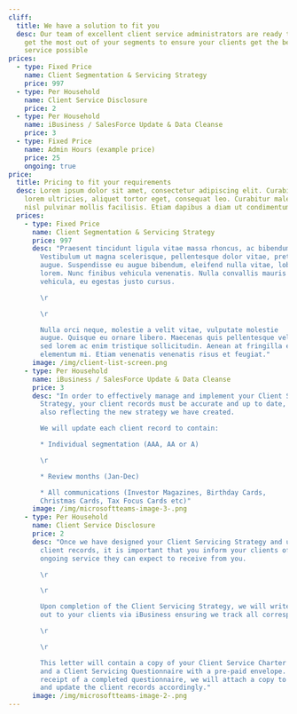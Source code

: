 ```yaml
---
cliff:
  title: We have a solution to fit you
  desc: Our team of excellent client service administrators are ready to help you
    get the most out of your segments to ensure your clients get the best
    service possible
prices:
  - type: Fixed Price
    name: Client Segmentation & Servicing Strategy
    price: 997
  - type: Per Household
    name: Client Service Disclosure
    price: 2
  - type: Per Household
    name: iBusiness / SalesForce Update & Data Cleanse
    price: 3
  - type: Fixed Price
    name: Admin Hours (example price)
    price: 25
    ongoing: true
price:
  title: Pricing to fit your requirements
  desc: Lorem ipsum dolor sit amet, consectetur adipiscing elit. Curabitur eu
    lorem ultricies, aliquet tortor eget, consequat leo. Curabitur malesuada
    nisl pulvinar mollis facilisis. Etiam dapibus a diam ut condimentum.
  prices:
    - type: Fixed Price
      name: Client Segmentation & Servicing Strategy
      price: 997
      desc: "Praesent tincidunt ligula vitae massa rhoncus, ac bibendum velit pretium.
        Vestibulum ut magna scelerisque, pellentesque dolor vitae, pretium
        augue. Suspendisse eu augue bibendum, eleifend nulla vitae, lobortis
        lorem. Nunc finibus vehicula venenatis. Nulla convallis mauris id leo
        vehicula, eu egestas justo cursus.

        \r

        \r

        Nulla orci neque, molestie a velit vitae, vulputate molestie
        augue. Quisque eu ornare libero. Maecenas quis pellentesque velit. Nam
        sed lorem ac enim tristique sollicitudin. Aenean at fringilla elit, in
        elementum mi. Etiam venenatis venenatis risus et feugiat."
      image: /img/client-list-screen.png
    - type: Per Household
      name: iBusiness / SalesForce Update & Data Cleanse
      price: 3
      desc: "In order to effectively manage and implement your Client Servicing
        Strategy, your client records must be accurate and up to date, whilst
        also reflecting the new strategy we have created.

        We will update each client record to contain:

        * Individual segmentation (AAA, AA or A)

        \r

        * Review months (Jan-Dec)

        * All communications (Investor Magazines, Birthday Cards,
        Christmas Cards, Tax Focus Cards etc)"
      image: /img/microsoftteams-image-3-.png
    - type: Per Household
      name: Client Service Disclosure
      price: 2
      desc: "Once we have designed your Client Servicing Strategy and updated your
        client records, it is important that you inform your clients of the
        ongoing service they can expect to receive from you.

        \r

        \r

        Upon completion of the Client Servicing Strategy, we will write
        out to your clients via iBusiness ensuring we track all correspondence.

        \r

        \r

        This letter will contain a copy of your Client Service Charter
        and a Client Servicing Questionnaire with a pre-paid envelope. Upon
        receipt of a completed questionnaire, we will attach a copy to iBusiness
        and update the client records accordingly."
      image: /img/microsoftteams-image-2-.png
---
```

